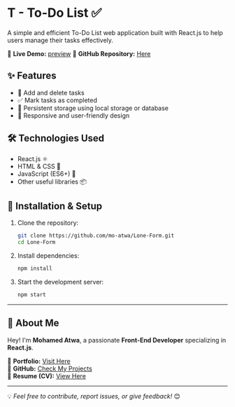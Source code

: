 # T - To-Do List ✅  

A simple and efficient To-Do List web application built with React.js to help users manage their tasks effectively.  

🚀 **Live Demo:** [preview](https://task-mohem.netlify.app/)
📂 **GitHub Repository:** [Here](https://github.com/mo-atwa/Task-Mohem)

## ✨ Features  
- 📌 Add and delete tasks  
- ✅ Mark tasks as completed  
- 🔄 Persistent storage using local storage or database  
- 🎨 Responsive and user-friendly design  

## 🛠 Technologies Used  
- React.js ⚛️  
- HTML & CSS 🎨  
- JavaScript (ES6+) 🚀  
- Other useful libraries 📦  

## 📂 Installation & Setup  

1. Clone the repository:  
   ```sh  
   git clone https://github.com/mo-atwa/Lone-Form.git  
   cd Lone-Form  
   ```  
2. Install dependencies:  
   ```sh  
   npm install  
   ```  
3. Start the development server:  
   ```sh  
   npm start  
   ```
   
----------

## 🌟 About Me  

Hey! I'm **Mohamed Atwa**, a passionate **Front-End Developer** specializing in **React.js**.  

🚀 **Portfolio:** [Visit Here](https://atwa-portfolio.netlify.app)  
📂 **GitHub:** [Check My Projects](https://github.com/mo-atwa)  
📄 **Resume (CV):** [View Here](https://drive.google.com/file/d/1oH9P8n6Gb4Hv0qNAXYkjiC-fvSW14jEb/view)  

---  

💡 *Feel free to contribute, report issues, or give feedback!* 😊
